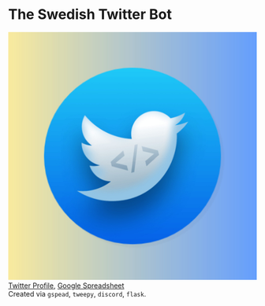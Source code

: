 # **The Swedish Twitter Bot**
![Icon](Assets/swedish_twitter_bot_final.jpg) <br>
[Twitter Profile](https://twitter.com/TheSwedishBot), [Google Spreadsheet](https://docs.google.com/spreadsheets/d/1Y8az4H5XGhBtKizaz6atYyhMCUeVif2c7-hUXNEtlhw/edit?usp=sharing) <br>
Created via `gspead`, `tweepy`, `discord`, `flask`.